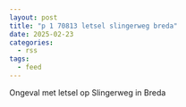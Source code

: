 ```yaml
---
layout: post
title: "p 1 70813 letsel slingerweg breda"
date: 2025-02-23
categories: 
  - rss
tags: 
  - feed
---
```


Ongeval met letsel op Slingerweg in Breda
